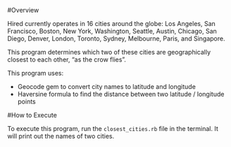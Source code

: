 #Overview

Hired currently operates in 16 cities around the globe: Los Angeles, San Francisco, Boston, New York, Washington, Seattle, Austin, Chicago, San Diego, Denver, London, Toronto, Sydney, Melbourne, Paris, and Singapore.

This program determines which two of these cities are geographically closest to each other​, “as the crow flies”.

This program uses:
- Geocode gem to convert city names to latitude and longitude
- Haversine formula to find the distance between two latitude / longitude points

#How to Execute

To execute this program, run the `closest_cities.rb` file in the terminal. It will print out the names of two cities.
